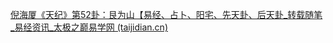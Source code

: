 

[倪海厦《天纪》第52卦：艮为山【易经、占卜、阳宅、先天卦、后天卦_转载随笔_易经资讯_太极之巅易学网 (taijidian.cn)](https://yijing.taijidian.cn/zzsb/44056.html)
